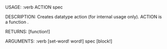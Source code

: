 USAGE:
     :verb ACTION spec

DESCRIPTION:
     Creates datatype action (for internal usage only).
     ACTION is a function .

RETURNS: [function!]

ARGUMENTS:
    :verb [set-word! word!]
    spec [block!]
